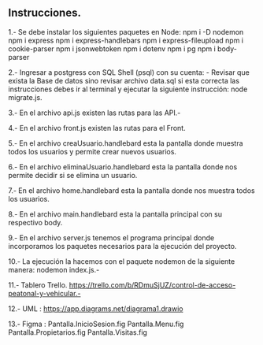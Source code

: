 Instrucciones.
--------------

 1.- Se debe instalar los siguientes paquetes en Node:
     npm i -D nodemon
     npm i express
     npm i express-handlebars
     npm i express-fileupload
     npm i cookie-parser
     npm i jsonwebtoken
     npm i dotenv
     npm i pg
     npm i body-parser

 2.- Ingresar a postgress con SQL Shell (psql) con su cuenta:
      - Revisar que exista la Base de datos sino revisar archivo data.sql si esta correcta las instrucciones debes ir al terminal y ejecutar la siguiente instrucción: node migrate.js.

 3.- En el archivo api.js existen las rutas para las API.-

 4.- En el archivo front.js existen las rutas para el Front.

 5.- En el archivo creaUsuario.handlebard esta la pantalla donde muestra todos los usuarios y permite crear nuevos usuarios.

 6.- En el archivo eliminaUsuario.handlebard esta la pantalla donde nos permite decidir si se elimina un usuario.

 7.- En el archivo home.handlebard esta la pantalla donde nos muestra todos los usuarios.

 8.- En el archivo main.handlebard esta la pantalla principal con su respectivo body.

 9.- En el archivo server.js tenemos el programa principal donde incorporamos los paquetes necesarios para la ejecución del proyecto.

10.- La ejecución la hacemos con el paquete nodemon de la siguiente manera:
     nodemon index.js.-

11.- Tablero Trello.
     https://trello.com/b/RDmuSjUZ/control-de-acceso-peatonal-y-vehicular.-

12.- UML : https://app.diagrams.net/diagrama1.drawio

13.- Figma : Pantalla.InicioSesion.fig
             Pantalla.Menu.fig
             Pantalla.Propietarios.fig
             Pantalla.Visitas.fig